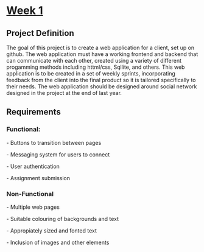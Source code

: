 <u><h1>Week 1</h1></u>
<p></p>
<h2>Project Definition</h2>
<p>The goal of this project is to create a web application for a client, set up on github. The web application must have a working frontend and backend that can communicate with each other, created using a variety of different progamming methods including httml/css, Sqllite, and others. This web application is to be created in a set of weekly sprints, incorporating feedback from the client into the final product so it is tailored specifically to their needs. The web application should be designed around social network designed in the project at the end of last year.</p>

<p><h2>Requirements</h2></p>
<p><h3>Functional:</h3></p>
<p>- Buttons to transition between pages</p>
<p>- Messaging system for users to connect</p>
<p>- User authentication</p>
<p>- Assignment submission</p>

<p><h3>Non-Functional</h3></p>
<p>- Multiple web pages</p>
<p>- Suitable colouring of backgrounds and text</p>
<p>- Appropiately sized and fonted text</p>
<p>- Inclusion of images and other elements</p>

